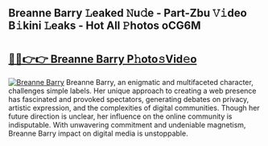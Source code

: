 ## Breanne Barry 𝙻eaked 𝙽u𝚍e - Part-Zbu 𝚅𝚒deo B𝚒kini 𝙻eaks - Hot All 𝙿hotos oCG6M

# <h2><a href="http://ld13b2.urlbe.top/?page=Breanne+Barry">🔗🔗👉👉 Breanne Barry P𝚑oto𝚜Vid𝚎o</a></h2>

[![Breanne Barry](https://i.imgur.com/eBuTRDB.gif)](http://ld13b2.urlbe.top/?page=Breanne+Barry)
Breanne Barry, an enigmatic and multifaceted character, challenges simple labels. Her unique approach to creating a web presence has fascinated and provoked spectators, generating debates on privacy, artistic expression, and the complexities of digital communities. Though her future direction is unclear, her influence on the online community is indisputable. With unwavering commitment and undeniable magnetism, Breanne Barry impact on digital media is unstoppable.
